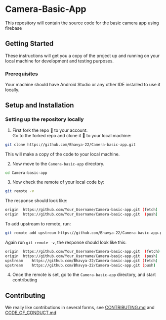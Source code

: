 # Camera-Basic-App

This repository will contain the source code for the basic camera app using firebase

## Getting Started

These instructions will get you a copy of the project up and running on your local machine for development and testing purposes.

### Prerequisites

Your machine should have Android Studio or any other IDE installed to use it locally.

## Setup and Installation

### Setting up the repository locally

1. First fork the repo :fork_and_knife: to your account.  
   Go to the forked repo and clone it :busts_in_silhouette: to your local machine:

```sh
git clone https://github.com/Bhavya-22/Camera-basic-app.git
```

This will make a copy of the code to your local machine.

2. Now move to the `Camera-basic-app` directory.

```sh
cd Camera-basic-app
```

3. Now check the remote of your local code by:

```sh
git remote -v
```

The response should look like:

```sh
origin	https://github.com/Your_Username/Camera-basic-app.git (fetch)
origin	https://github.com/Your_Username/Camera-basic-app.git  (push)
```

To add upstream to remote, run:

```sh
git remote add upstream https://github.com/Bhavya-22/Camera-basic-app.git
```

Again run `git remote -v`, the response should look like this:

```sh
origin	https://github.com/Your_Username/Camera-basic-app.git  (fetch)
origin	https://github.com/Your_Username/Camera-basic-app.git  (push)
upstream	https://github.com/Bhavya-22/Camera-basic-app.git (fetch)
upstream	https://github.com/Bhavya-22/Camera-basic-app.git (push)
```

4. Once the remote is set, go to the `Camera-basic-app` directory, and start contributing

## Contributing

We really like contributions in several forms, see [CONTRIBUTING.md](https://github.com/Bhavya-22/Camera-basic-app/blob/master/CONTRIBUTING.md) and [CODE_OF_CONDUCT.md](https://github.com/Bhavya-22/Camera-basic-app/blob/master/CODE%20OF%20CONDUCT.md)
